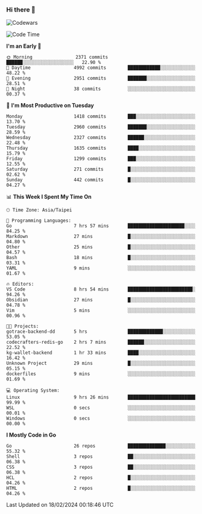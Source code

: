 ### Hi there 👋

![Codewars](https://www.codewars.com/users/omegaatt36/badges/small)

<!--START_SECTION:waka-->
![Code Time](http://img.shields.io/badge/Code%20Time-2%2C169%20hrs%2035%20mins-blue)

**I'm an Early 🐤** 

```text
🌞 Morning                2371 commits        ██████░░░░░░░░░░░░░░░░░░░   22.90 % 
🌆 Daytime                4992 commits        ████████████░░░░░░░░░░░░░   48.22 % 
🌃 Evening                2951 commits        ███████░░░░░░░░░░░░░░░░░░   28.51 % 
🌙 Night                  38 commits          ░░░░░░░░░░░░░░░░░░░░░░░░░   00.37 % 
```
📅 **I'm Most Productive on Tuesday** 

```text
Monday                   1418 commits        ███░░░░░░░░░░░░░░░░░░░░░░   13.70 % 
Tuesday                  2960 commits        ███████░░░░░░░░░░░░░░░░░░   28.59 % 
Wednesday                2327 commits        ██████░░░░░░░░░░░░░░░░░░░   22.48 % 
Thursday                 1635 commits        ████░░░░░░░░░░░░░░░░░░░░░   15.79 % 
Friday                   1299 commits        ███░░░░░░░░░░░░░░░░░░░░░░   12.55 % 
Saturday                 271 commits         █░░░░░░░░░░░░░░░░░░░░░░░░   02.62 % 
Sunday                   442 commits         █░░░░░░░░░░░░░░░░░░░░░░░░   04.27 % 
```


📊 **This Week I Spent My Time On** 

```text
🕑︎ Time Zone: Asia/Taipei

💬 Programming Languages: 
Go                       7 hrs 57 mins       █████████████████████░░░░   84.25 % 
Markdown                 27 mins             █░░░░░░░░░░░░░░░░░░░░░░░░   04.80 % 
Other                    25 mins             █░░░░░░░░░░░░░░░░░░░░░░░░   04.57 % 
Bash                     18 mins             █░░░░░░░░░░░░░░░░░░░░░░░░   03.31 % 
YAML                     9 mins              ░░░░░░░░░░░░░░░░░░░░░░░░░   01.67 % 

🔥 Editors: 
VS Code                  8 hrs 54 mins       ████████████████████████░   94.26 % 
Obsidian                 27 mins             █░░░░░░░░░░░░░░░░░░░░░░░░   04.78 % 
Vim                      5 mins              ░░░░░░░░░░░░░░░░░░░░░░░░░   00.96 % 

🐱‍💻 Projects: 
gotrace-backend-dd       5 hrs               █████████████░░░░░░░░░░░░   53.05 % 
codecrafters-redis-go    2 hrs 7 mins        ██████░░░░░░░░░░░░░░░░░░░   22.52 % 
kg-wallet-backend        1 hr 33 mins        ████░░░░░░░░░░░░░░░░░░░░░   16.42 % 
Unknown Project          29 mins             █░░░░░░░░░░░░░░░░░░░░░░░░   05.15 % 
dockerfiles              9 mins              ░░░░░░░░░░░░░░░░░░░░░░░░░   01.69 % 

💻 Operating System: 
Linux                    9 hrs 26 mins       █████████████████████████   99.99 % 
WSL                      0 secs              ░░░░░░░░░░░░░░░░░░░░░░░░░   00.01 % 
Windows                  0 secs              ░░░░░░░░░░░░░░░░░░░░░░░░░   00.00 % 
```

**I Mostly Code in Go** 

```text
Go                       26 repos            ██████████████░░░░░░░░░░░   55.32 % 
Shell                    3 repos             ██░░░░░░░░░░░░░░░░░░░░░░░   06.38 % 
CSS                      3 repos             ██░░░░░░░░░░░░░░░░░░░░░░░   06.38 % 
HCL                      2 repos             █░░░░░░░░░░░░░░░░░░░░░░░░   04.26 % 
HTML                     2 repos             █░░░░░░░░░░░░░░░░░░░░░░░░   04.26 % 
```




 Last Updated on 18/02/2024 00:18:46 UTC
<!--END_SECTION:waka-->

<!--
**omegaatt36/omegaatt36** is a ✨ _special_ ✨ repository because its `README.md` (this file) appears on your GitHub profile.

Here are some ideas to get you started:

- 🔭 I’m currently working on ...
- 🌱 I’m currently learning ...
- 👯 I’m looking to collaborate on ...
- 🤔 I’m looking for help with ...
- 💬 Ask me about ...
- 📫 How to reach me: ...
- 😄 Pronouns: ...
- ⚡ Fun fact: ...
-->
